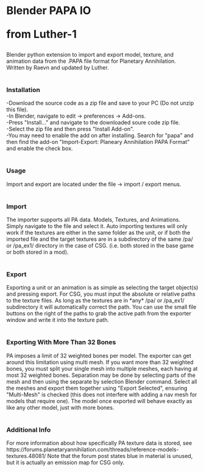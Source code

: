 <h1>
    Blender PAPA IO
    <p>from Luther-1</p>
</h1>
Blender python extension to import and export model, texture, and animation data from the .PAPA file format for Planetary Annihilation.
<br>
Written by Raevn and updated by Luther.
<br>
<br>
<h3>Installation</h3>
-Download the source code as a zip file and save to your PC (Do not unzip this file).
<br>
-In Blender, navigate to edit -> preferences -> Add-ons.
<br>
-Press "Install..." and navigate to the downloaded soure code zip file.
<br>
-Select the zip file and then press "Install Add-on".
<br>
-You may need to enable the add on after installing. Search for "papa" and then find the add-on "Import-Export: Planeary Annihilation PAPA Format" and enable the check box.
<br><br>
<h3>Usage</h3>
Import and export are located under the file -> import / export menus.
<br><br>
<h3>Import</h3>
The importer supports all PA data. Models, Textures, and Animations. Simply navigate to the file and select it. Auto importing textures will only work if the textures are either in the same folder as the unit, or if both the imported file and the target textures are in a subdirectory of the same /pa/ or /pa_ex1/ directory in the case of CSG. (i.e. both stored in the base game or both stored in a mod).
<br><br>
<h3>Export</h3>
Exporting a unit or an animation is as simple as selecting the target object(s) and pressing export. For CSG, you must input the absolute or relative paths to the texture files. As long as the textures are in *any* /pa/ or /pa_ex1/ subdirectory it will automatically correct the path. You can use the small file buttons on the right of the paths to grab the active path from the exporter window and write it into the texture path.
<br><br>
<h3>Exporting With More Than 32 Bones</h3>
PA imposes a limit of 32 weighted bones per model. The exporter can get around this limitation using multi mesh. If you want more than 32 weighted bones, you must split your single mesh into multiple meshes, each having at most 32 weighted bones. Separation may be done by selecting parts of the mesh and then using the separate by selection Blender command. Select all the meshes and export them together using "Export Selected", ensuring "Multi-Mesh" is checked (this does not interfere with adding a nav mesh for models that require one). The model once exported will behave exactly as like any other model, just with more bones.
<br><br>
<h3>Additional Info</h3>
For more information about how specifically PA texture data is stored, see https://forums.planetaryannihilation.com/threads/reference-models-textures.48081/
Note that the forum post states blue in material is unused, but it is actually an emission map for CSG only.